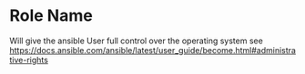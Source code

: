 Role Name
=========

Will give the ansible User full control over the operating system
see https://docs.ansible.com/ansible/latest/user_guide/become.html#administrative-rights
